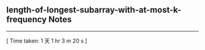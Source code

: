<h2>length-of-longest-subarray-with-at-most-k-frequency Notes</h2><hr>[ Time taken: 1 天 1 hr 3 m 20 s ]